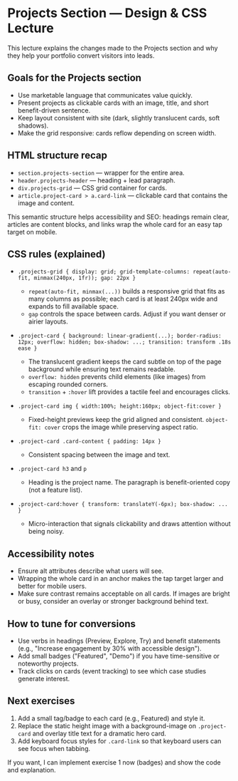 # Projects Section — Design & CSS Lecture

This lecture explains the changes made to the Projects section and why they help your portfolio convert visitors into leads.

## Goals for the Projects section
- Use marketable language that communicates value quickly.
- Present projects as clickable cards with an image, title, and short benefit-driven sentence.
- Keep layout consistent with site (dark, slightly translucent cards, soft shadows).
- Make the grid responsive: cards reflow depending on screen width.

## HTML structure recap
- `section.projects-section` — wrapper for the entire area.
- `header.projects-header` — heading + lead paragraph.
- `div.projects-grid` — CSS grid container for cards.
- `article.project-card > a.card-link` — clickable card that contains the image and content.

This semantic structure helps accessibility and SEO: headings remain clear, articles are content blocks, and links wrap the whole card for an easy tap target on mobile.

## CSS rules (explained)
- `.projects-grid { display: grid; grid-template-columns: repeat(auto-fit, minmax(240px, 1fr)); gap: 22px }`
  - `repeat(auto-fit, minmax(...))` builds a responsive grid that fits as many columns as possible; each card is at least 240px wide and expands to fill available space.
  - `gap` controls the space between cards. Adjust if you want denser or airier layouts.

- `.project-card { background: linear-gradient(...); border-radius: 12px; overflow: hidden; box-shadow: ...; transition: transform .18s ease }`
  - The translucent gradient keeps the card subtle on top of the page background while ensuring text remains readable.
  - `overflow: hidden` prevents child elements (like images) from escaping rounded corners.
  - `transition` + `:hover` lift provides a tactile feel and encourages clicks.

- `.project-card img { width:100%; height:160px; object-fit:cover }`
  - Fixed-height previews keep the grid aligned and consistent. `object-fit: cover` crops the image while preserving aspect ratio.

- `.project-card .card-content { padding: 14px }`
  - Consistent spacing between the image and text.

- `.project-card h3` and `p`
  - Heading is the project name. The paragraph is benefit-oriented copy (not a feature list).

- `.project-card:hover { transform: translateY(-6px); box-shadow: ... }`
  - Micro-interaction that signals clickability and draws attention without being noisy.

## Accessibility notes
- Ensure alt attributes describe what users will see.
- Wrapping the whole card in an anchor makes the tap target larger and better for mobile users.
- Make sure contrast remains acceptable on all cards. If images are bright or busy, consider an overlay or stronger background behind text.

## How to tune for conversions
- Use verbs in headings (Preview, Explore, Try) and benefit statements (e.g., "Increase engagement by 30% with accessible design").
- Add small badges ("Featured", "Demo") if you have time-sensitive or noteworthy projects.
- Track clicks on cards (event tracking) to see which case studies generate interest.

## Next exercises
1. Add a small tag/badge to each card (e.g., <span class="badge">Featured</span>) and style it.
2. Replace the static height image with a background-image on `.project-card` and overlay title text for a dramatic hero card.
3. Add keyboard focus styles for `.card-link` so that keyboard users can see focus when tabbing.

If you want, I can implement exercise 1 now (badges) and show the code and explanation.